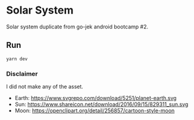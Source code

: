 # Solar System
Solar system duplicate from go-jek android bootcamp #2.

## Run
```yarn dev```

### Disclaimer
I did not make any of the asset.
* Earth: https://www.svgrepo.com/download/5251/planet-earth.svg
* Sun: https://www.shareicon.net/download/2016/09/15/829311_sun.svg
* Moon: https://openclipart.org/detail/256857/cartoon-style-moon